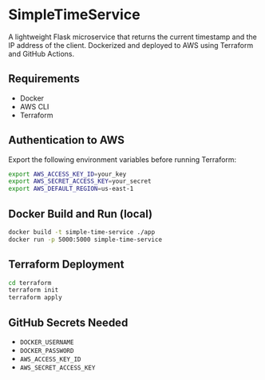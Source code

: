 # SimpleTimeService

A lightweight Flask microservice that returns the current timestamp and the IP address of the client. Dockerized and deployed to AWS using Terraform and GitHub Actions.

## Requirements
- Docker
- AWS CLI
- Terraform

## Authentication to AWS
Export the following environment variables before running Terraform:

```bash
export AWS_ACCESS_KEY_ID=your_key
export AWS_SECRET_ACCESS_KEY=your_secret
export AWS_DEFAULT_REGION=us-east-1
```

## Docker Build and Run (local)
```bash
docker build -t simple-time-service ./app
docker run -p 5000:5000 simple-time-service
```

## Terraform Deployment
```bash
cd terraform
terraform init
terraform apply
```

## GitHub Secrets Needed
- `DOCKER_USERNAME`
- `DOCKER_PASSWORD`
- `AWS_ACCESS_KEY_ID`
- `AWS_SECRET_ACCESS_KEY`